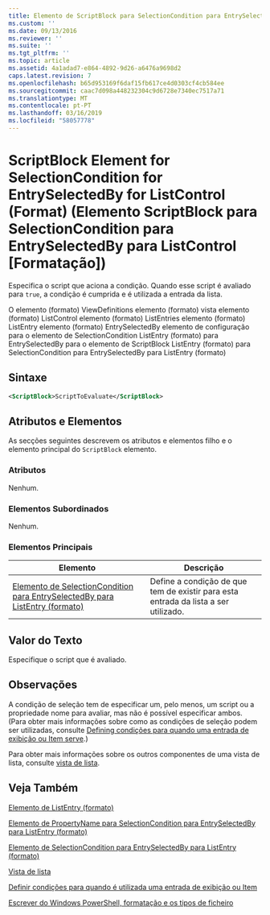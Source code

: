 ```yaml
---
title: Elemento de ScriptBlock para SelectionCondition para EntrySelectedBy para ListControl (formato) | Documentos da Microsoft
ms.custom: ''
ms.date: 09/13/2016
ms.reviewer: ''
ms.suite: ''
ms.tgt_pltfrm: ''
ms.topic: article
ms.assetid: 4a1adad7-e864-4892-9d26-a6476a9698d2
caps.latest.revision: 7
ms.openlocfilehash: b65d953169f6daf15fb617ce4d0303cf4cb584ee
ms.sourcegitcommit: caac7d098a448232304c9d6728e7340ec7517a71
ms.translationtype: MT
ms.contentlocale: pt-PT
ms.lasthandoff: 03/16/2019
ms.locfileid: "58057778"
---
```

# <a name="scriptblock-element-for-selectioncondition-for-entryselectedby-for-listcontrol-format"></a>ScriptBlock Element for SelectionCondition for EntrySelectedBy for ListControl (Format) (Elemento ScriptBlock para SelectionCondition para EntrySelectedBy para ListControl [Formatação])

Especifica o script que aciona a condição. Quando esse script é avaliado para `true`, a condição é cumprida e é utilizada a entrada da lista.

O elemento (formato) ViewDefinitions elemento (formato) vista elemento (formato) ListControl elemento (formato) ListEntries elemento (formato) ListEntry elemento (formato) EntrySelectedBy elemento de configuração para o elemento de SelectionCondition ListEntry (formato) para EntrySelectedBy para o elemento de ScriptBlock ListEntry (formato) para SelectionCondition para EntrySelectedBy para ListEntry (formato)

## <a name="syntax"></a>Sintaxe

```xml
<ScriptBlock>ScriptToEvaluate</ScriptBlock>
```

## <a name="attributes-and-elements"></a>Atributos e Elementos

As secções seguintes descrevem os atributos e elementos filho e o elemento principal do `ScriptBlock` elemento.

### <a name="attributes"></a>Atributos

Nenhum.

### <a name="child-elements"></a>Elementos Subordinados

Nenhum.

### <a name="parent-elements"></a>Elementos Principais

|Elemento|Descrição|
|-------------|-----------------|
|[Elemento de SelectionCondition para EntrySelectedBy para ListEntry (formato)](./selectioncondition-element-for-entryselectedby-for-listcontrol-format.md)|Define a condição de que tem de existir para esta entrada da lista a ser utilizado.|

## <a name="text-value"></a>Valor do Texto

Especifique o script que é avaliado.

## <a name="remarks"></a>Observações

A condição de seleção tem de especificar um, pelo menos, um script ou a propriedade nome para avaliar, mas não é possível especificar ambos. (Para obter mais informações sobre como as condições de seleção podem ser utilizadas, consulte [Defining condições para quando uma entrada de exibição ou Item serve](./defining-conditions-for-displaying-data.md).)

Para obter mais informações sobre os outros componentes de uma vista de lista, consulte [vista de lista](./creating-a-list-view.md).

## <a name="see-also"></a>Veja Também

[Elemento de ListEntry (formato)](./listentry-element-for-listcontrol-format.md)

[Elemento de PropertyName para SelectionCondition para EntrySelectedBy para ListEntry (formato)](./propertyname-element-for-selectioncondition-for-entryselectedby-for-listcontrol-format.md)

[Elemento de SelectionCondition para EntrySelectedBy para ListEntry (formato)](./selectioncondition-element-for-entryselectedby-for-listcontrol-format.md)

[Vista de lista](./creating-a-list-view.md)

[Definir condições para quando é utilizada uma entrada de exibição ou Item](./defining-conditions-for-displaying-data.md)

[Escrever do Windows PowerShell, formatação e os tipos de ficheiro](./writing-a-powershell-formatting-file.md)
